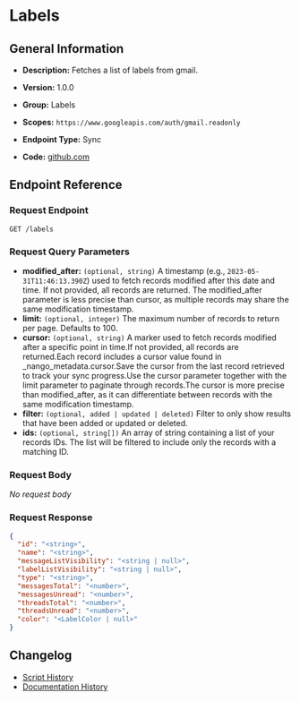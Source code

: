 <!-- BEGIN GENERATED CONTENT -->
# Labels

## General Information

- **Description:** Fetches a list of labels from gmail.

- **Version:** 1.0.0
- **Group:** Labels
- **Scopes:** `https://www.googleapis.com/auth/gmail.readonly`
- **Endpoint Type:** Sync
- **Code:** [github.com](https://github.com/NangoHQ/integration-templates/tree/main/integrations/google-mail/syncs/labels.ts)


## Endpoint Reference

### Request Endpoint

`GET /labels`

### Request Query Parameters

- **modified_after:** `(optional, string)` A timestamp (e.g., `2023-05-31T11:46:13.390Z`) used to fetch records modified after this date and time. If not provided, all records are returned. The modified_after parameter is less precise than cursor, as multiple records may share the same modification timestamp.
- **limit:** `(optional, integer)` The maximum number of records to return per page. Defaults to 100.
- **cursor:** `(optional, string)` A marker used to fetch records modified after a specific point in time.If not provided, all records are returned.Each record includes a cursor value found in _nango_metadata.cursor.Save the cursor from the last record retrieved to track your sync progress.Use the cursor parameter together with the limit parameter to paginate through records.The cursor is more precise than modified_after, as it can differentiate between records with the same modification timestamp.
- **filter:** `(optional, added | updated | deleted)` Filter to only show results that have been added or updated or deleted.
- **ids:** `(optional, string[])` An array of string containing a list of your records IDs. The list will be filtered to include only the records with a matching ID.

### Request Body

_No request body_

### Request Response

```json
{
  "id": "<string>",
  "name": "<string>",
  "messageListVisibility": "<string | null>",
  "labelListVisibility": "<string | null>",
  "type": "<string>",
  "messagesTotal": "<number>",
  "messagesUnread": "<number>",
  "threadsTotal": "<number>",
  "threadsUnread": "<number>",
  "color": "<LabelColor | null>"
}
```

## Changelog

- [Script History](https://github.com/NangoHQ/integration-templates/commits/main/integrations/google-mail/syncs/labels.ts)
- [Documentation History](https://github.com/NangoHQ/integration-templates/commits/main/integrations/google-mail/syncs/labels.md)

<!-- END  GENERATED CONTENT -->

